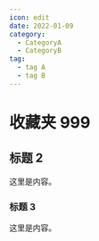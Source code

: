 ```yaml
---
icon: edit
date: 2022-01-09
category:
  - CategoryA
  - CategoryB
tag:
  - tag A
  - tag B
---
```


# 收藏夹 999

## 标题 2

这里是内容。

### 标题 3

这里是内容。
